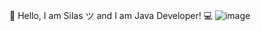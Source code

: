 👋 Hello, I am Silas ツ and I am Java Developer! 💻
![image](https://github.com/RushKingdom/RushKingdom/assets/140880750/5370e524-f762-4ce1-a569-db2fd4b031d3)

